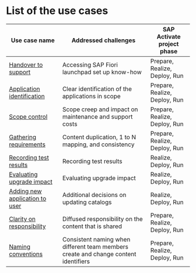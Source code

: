 # List of the use cases

| Use case name                                                      | Addressed challenges                                                                  | SAP Activate project phase|
|--------------------------------------------------------------------|---------------------------------------------------------------------------------------|--------------|
| [Handover to support](usecases/SPS03/support-handover.md) | Accessing SAP Fiori launchpad set up know-how                       |Prepare, Realize, Deploy, Run|
| [Application identification](usecases/SPS03/app-identification.md) | Clear identification of the applications in scope                       |Prepare, Realize, Deploy, Run|
| [Scope control](usecases/SPS03/scope-control.md) | Scope creep and impact on maintenance and support costs                      |Prepare, Realize, Deploy, Run|
| [Gathering requirements](usecases/SPS03/requirements-gathering.md) | Content duplication, 1 to N mapping, and consistency                                  |Prepare, Realize, Deploy, Run|
| [Recording test results](usecases/SPS03/recording-test-results.md)     | Recording test results                                       |Realize, Deploy, Run|
| [Evaluating upgrade impact](usecases/SPS03/eval-impact.md)     | Evaluating upgrade impact                                      |Realize, Deploy, Run|
| [Adding new application to user](usecases/SPS03/adding-app.md)     | Additional decisions on updating catalogs                                             |Realize, Deploy, Run
| [Clarity on responsibility](usecases/SPS03/clarity-on-resp.md)     | Diffused responsibility on the content that is shared                                  |Prepare, Realize, Deploy, Run|
| [Naming conventions](usecases/SPS03/naming.md)                     | Consistent naming when different team members create and change content identifiers |Prepare, Realize, Deploy, Run|